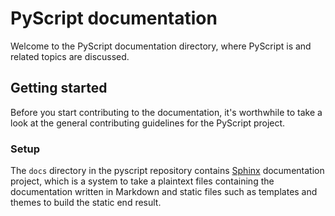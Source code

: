 # PyScript documentation

Welcome to the PyScript documentation directory, where PyScript
is and related topics are discussed.

## Getting started

Before you start contributing to the documentation, it's worthwhile to
take a look at the general contributing guidelines for the PyScript project.

### Setup

The `docs` directory in the pyscript repository contains
[Sphinx](https://www.sphinx-doc.org/) documentation project, which is a system
to take a plaintext files containing the documentation written in Markdown
and static files such as templates and themes to build the static end result.
